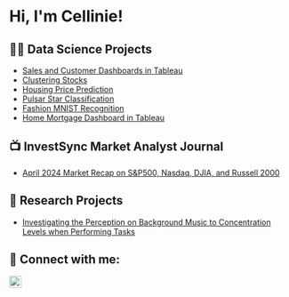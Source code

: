<h1>Hi, I'm Cellinie! 
<h2>👨‍💻 Data Science Projects</h2>

- [Sales and Customer Dashboards in Tableau](https://public.tableau.com/app/profile/cellinie.cellinie/viz/SalesDashboard_17181019831590/SalesDashboard?publish=yes)
- [Clustering Stocks](https://github.com/cellinie/Clustering-Stocks)
- [Housing Price Prediction](https://github.com/cellinie/Housing-Price-Prediction)
- [Pulsar Star Classification](https://github.com/cellinie/Pulsar-Star-Classification)
- [Fashion MNIST Recognition](https://github.com/cellinie/Clothing-Image-Recognition)
- [Home Mortgage Dashboard in Tableau](https://public.tableau.com/app/profile/cellinie.cellinie/viz/HomeMortgage_17188317117030/Dashboard1?publish=yes)

 


<h2>📺 InvestSync Market Analyst Journal</h2>

- [April 2024 Market Recap on S&P500, Nasdaq, DJIA, and Russell 2000](https://ming20303.wixsite.com/investsync-2/blog)

<h2> 🔭 Research Projects </h2>

- [Investigating the Perception on Background Music to Concentration Levels when Performing Tasks](https://github.com/cellinie/Research-on-Music-to-Concentration)

<h2> 🤳 Connect with me:</h2>

[<img align="left" alt="JoshMadakor | LinkedIn" width="22px" src="https://cdn.jsdelivr.net/npm/simple-icons@v3/icons/linkedin.svg" />][linkedin]

[linkedin]: https://linkedin.com/in/cellinie-tanaga-50676724a

<!--
**joshmadakor1/joshmadakor1** is a ✨ _special_ ✨ repository because its `README.md` (this file) appears on your GitHub profile.

Here are some ideas to get you started:

- 🔭 I’m currently working on ...
- 🌱 I’m currently learning ...
- 👯 I’m looking to collaborate on ...
- 🤔 I’m looking for help with ...
- 💬 Ask me about ...
- 📫 How to reach me: ...
- 😄 Pronouns: ...
- ⚡ Fun fact: ...
-->
